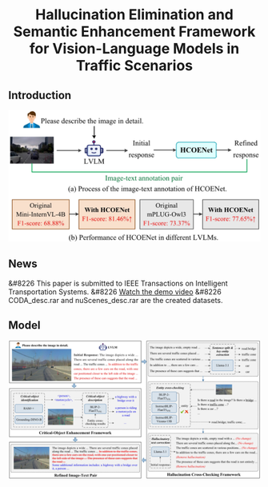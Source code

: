 <div style="text-align: center;">
  <h1>Hallucination Elimination and Semantic Enhancement Framework for Vision-Language Models in Traffic Scenarios</h1>
</div>

## Introduction
![Logo](images/label_coda+nuscenes_13.jpg)

## News
&#8226 This paper is submitted to IEEE Transactions on Intelligent Transportation Systems.
&#8226 [Watch the demo video](https://github.com/fjq-tongji/HCOENet/releases/download/demo/Video.Demo.mp4)
&#8226 CODA_desc.rar and nuScenes_desc.rar are the created datasets.

## Model
![Logo](images/overall39.jpg)

